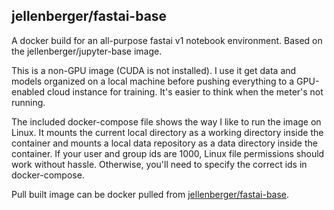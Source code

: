 ## jellenberger/fastai-base

A docker build for an all-purpose fastai v1 notebook environment. Based on the jellenberger/jupyter-base image.

This is a non-GPU image (CUDA is not installed). I use it get data and models organized on a local machine before pushing everything to a GPU-enabled cloud instance for training. It's easier to think when the meter's not running.

The included docker-compose file shows the way I like to run the image on Linux. It mounts the current local directory as a working directory inside the container and mounts a local data repository as a data directory inside the container. If your user and group ids are 1000, Linux file permissions should work without hassle. Otherwise, you'll need to specify the correct ids in docker-compose.

Pull built image can be docker pulled from [jellenberger/fastai-base](https://cloud.docker.com/repository/docker/jellenberger/fastai-base).
